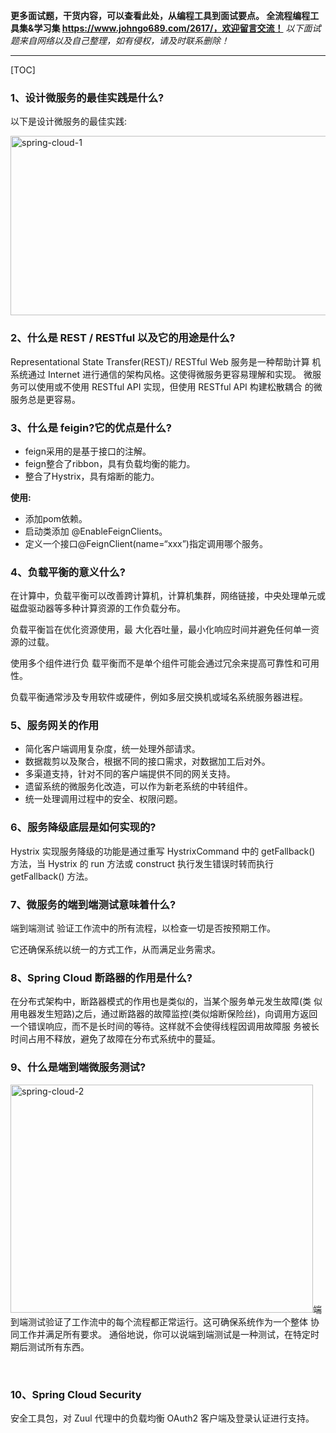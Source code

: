 <b>更多面试题，干货内容，可以查看此处，从编程工具到面试要点。
全流程编程工具集&学习集 https://www.johngo689.com/2617/，欢迎留言交流！</b> 
<i>以下面试题来自网络以及自己整理，如有侵权，请及时联系删除！</i> 
 *** 
[TOC]

### 1、设计微服务的最佳实践是什么?
<p>以下是设计微服务的最佳实践:</p><p><img class="" src="https://www.johngo689.com/wp-content/uploads/member/avatars/spring-cloud-1.jpg" alt="spring-cloud-1" width="522" height="287" /></p>



### 2、什么是 REST / RESTful 以及它的用途是什么?
<p>Representational State Transfer(REST)/ RESTful Web 服务是一种帮助计算 机系统通过 Internet 进行通信的架构风格。这使得微服务更容易理解和实现。 微服务可以使用或不使用 RESTful API 实现，但使用 RESTful API 构建松散耦合 的微服务总是更容易。</p>



### 3、什么是 feigin?它的优点是什么?
<ul><li>feign采用的是基于接口的注解。</li><li>feign整合了ribbon，具有负载均衡的能力。</li><li>整合了Hystrix，具有熔断的能力。</li></ul><p><strong>使用:</strong></p><ul><li>添加pom依赖。</li><li>启动类添加 @EnableFeignClients。</li><li>定义一个接口@FeignClient(name=“xxx”)指定调用哪个服务。</li></ul>



### 4、负载平衡的意义什么?
<p>在计算中，负载平衡可以改善跨计算机，计算机集群，网络链接，中央处理单元或磁盘驱动器等多种计算资源的工作负载分布。</p><p>负载平衡旨在优化资源使用，最 大化吞吐量，最小化响应时间并避免任何单一资源的过载。</p><p>使用多个组件进行负 载平衡而不是单个组件可能会通过冗余来提高可靠性和可用性。</p><p>负载平衡通常涉及专用软件或硬件，例如多层交换机或域名系统服务器进程。</p>



### 5、服务网关的作用
<ul><li>简化客户端调用复杂度，统一处理外部请求。</li><li>数据裁剪以及聚合，根据不同的接口需求，对数据加工后对外。</li><li>多渠道支持，针对不同的客户端提供不同的网关支持。</li><li>遗留系统的微服务化改造，可以作为新老系统的中转组件。</li><li>统一处理调用过程中的安全、权限问题。</li></ul>



### 6、服务降级底层是如何实现的?
<p>Hystrix 实现服务降级的功能是通过重写 HystrixCommand 中的 getFallback() 方法，当 Hystrix 的 run 方法或 construct 执行发生错误时转而执行 getFallback() 方法。</p>



### 7、微服务的端到端测试意味着什么?
<p>端到端测试 验证工作流中的所有流程，以检查一切是否按预期工作。</p><p>它还确保系统以统一的方式工作，从而满足业务需求。</p>



### 8、Spring Cloud 断路器的作用是什么?
<p>在分布式架构中，断路器模式的作用也是类似的，当某个服务单元发生故障(类 似用电器发生短路)之后，通过断路器的故障监控(类似熔断保险丝)，向调用方返回一个错误响应，而不是长时间的等待。这样就不会使得线程因调用故障服 务被长时间占用不释放，避免了故障在分布式系统中的蔓延。</p>



### 9、什么是端到端微服务测试?
<p><img class="alignright" src="https://www.johngo689.com/wp-content/uploads/member/avatars/spring-cloud-2.jpg" alt="spring-cloud-2" width="484" height="365" />端到端测试验证了工作流中的每个流程都正常运行。这可确保系统作为一个整体 协同工作并满足所有要求。 通俗地说，你可以说端到端测试是一种测试，在特定时期后测试所有东西。</p><p>&nbsp;</p>



### 10、Spring Cloud Security
<p>安全工具包，对 Zuul 代理中的负载均衡 OAuth2 客户端及登录认证进行支持。</p>


